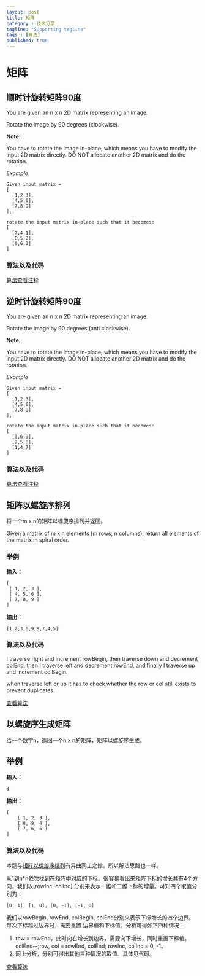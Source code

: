 ```yaml
---
layout: post
title: 矩阵
category : 技术分享
tagline: "Supporting tagline"
tags : [算法]
published: true
---
```


# 矩阵

## 顺时针旋转矩阵90度

You are given an n x n 2D matrix representing an image.

Rotate the image by 90 degrees (clockwise).

**Note:**

You have to rotate the image in-place, which means you have to modify
the input 2D matrix directly. DO NOT allocate another 2D matrix and do
the rotation.

<!--break-->

*Example*

    Given input matrix =
    [
      [1,2,3],
      [4,5,6],
      [7,8,9]
    ],

    rotate the input matrix in-place such that it becomes:
    [
      [7,4,1],
      [8,5,2],
      [9,6,3]
    ]

### 算法以及代码

[算法查看注释](https://github.com/blurty/algorithms/tree/master/matrix/matrix.go#10)


## 逆时针旋转矩阵90度

You are given an n x n 2D matrix representing an image.

Rotate the image by 90 degrees (anti clockwise).

**Note:**

You have to rotate the image in-place, which means you have to modify
the input 2D matrix directly. DO NOT allocate another 2D matrix and do
the rotation.

*Example*

    Given input matrix =
    [
      [1,2,3],
      [4,5,6],
      [7,8,9]
    ],

    rotate the input matrix in-place such that it becomes:
    [
      [3,6,9],
      [2,5,8],
      [1,4,7]
    ]

### 算法以及代码

[算法查看注释](https://github.com/blurty/algorithms/tree/master/matrix/matrix.go#28)

## 矩阵以螺旋序排列

将一个m x n的矩阵以螺旋序排列并返回。

Given a matrix of m x n elements (m rows, n columns), return all elements of the matrix in spiral order.

### 举例

**输入：**

    [
     [ 1, 2, 3 ],
     [ 4, 5, 6 ],
     [ 7, 8, 9 ]
    ]

**输出：**

    [1,2,3,6,9,8,7,4,5]

### 算法以及代码

 I traverse right and increment rowBegin, then traverse down and decrement colEnd,
 then I traverse left and decrement rowEnd, and finally I traverse up and increment
 colBegin.

 when traverse left or up it has to check whether the row or col still exists to
 prevent duplicates.

[查看算法](https://github.com/blurty/algorithms/tree/master/matrix/matrix.go#L40)

## 以螺旋序生成矩阵

给一个数字n，返回一个n x n的矩阵，矩阵以螺旋序生成。

## 举例

**输入：**

    3

**输出：**

    [
        [ 1, 2, 3 ],
        [ 8, 9, 4 ],
        [ 7, 6, 5 ]
    ]

### 算法以及代码

本题与[矩阵以螺旋序排列](#矩阵以螺旋序排列)有异曲同工之妙。所以解法思路也一样。

从1到n*n依次找到在矩阵中对应的下标。很容易看出来矩阵下标的增长共有4个方向，我们以[rowInc, colInc]
分别来表示一维和二维下标的增量。可知四个取值分别为：

    [0, 1], [1, 0], [0, -1], [-1, 0]

我们以rowBegin, rowEnd, colBegin, colEnd分别来表示下标增长的四个边界。每次下标越过边界时，需要重置
边界值和下标值。分析可得如下四种情况：

1. row > rowEnd，此时向右增长到边界，需要向下增长，同时重置下标值。colEnd--;row, col = rowEnd, colEnd; rowInc, colInc = 0, -1。
2. 同上分析，分别可得出其他三种情况的取值。具体见代码。

[查看算法](https://github.com/blurty/algorithms/tree/master/matrix/matrix.go#L80)
